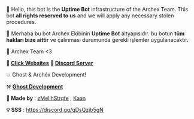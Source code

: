 :wave: Hello, this bot is the **Uptime Bot** infrastructure of the Archex Team. This bot **all rights reserved to us** and we will apply any necessary stolen procedures.

:wave: Merhaba bu bot Archex Ekibinin **Uptime Bot** altyapısıdır. bu botun **tüm hakları bize aittir** ve çalınması durumunda gerekli işlemler uygulanacaktır.

:wrench: Archex Team <3

**:mega: [Click Websites](http://www.archexlist.tk)**
**:mega: [Discord Server](https://discord.gg/qDsQzjb5gN)**

:boom: Ghost & Archéx Development!

⚒️ [**Ghost Development**](https://discord.gg/KMJCshWX4D)

**:wrench: Made by** : [zMelihStrqfe](https://youtube.com/c/zmelihstrqfe) ,
         [Kaan](https://www.youtube.com/channel/UC9HFT7vVnIgf_w9kr41OIuA)  
             
 **:bulb: SSS** : https://discord.gg/qDsQzjb5gN   

